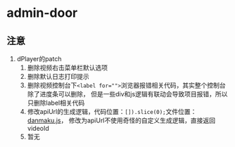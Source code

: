 # admin-door

## 注意

1. dPlayer的patch 
   1. 删除视频右击菜单栏默认选项 
   2. 删除默认日志打印提示 
   3. 删除视频控制台下`<label for="">`浏览器报错相关代码，其实整个控制台除了进度条可以删除，
   但是一些div和js逻辑有联动会导致项目报错，所以只删除label相关代码
   4. 修改apiUrl的生成逻辑，代码位置：`[]).slice(0);`文件位置：[danmaku.js](https://github.com/DIYgod/DPlayer/blob/master/src/js/danmaku.js)，
   修改为apiUrl不使用奇怪的自定义生成逻辑，直接返回videoId
   5. 暂无
